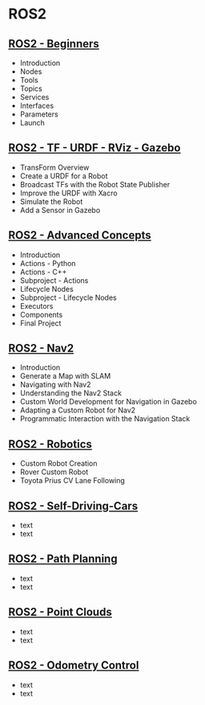 # ROS2

## [ROS2 - Beginners](01_ros2_beginners/README.md)

- Introduction
- Nodes
- Tools
- Topics
- Services
- Interfaces
- Parameters
- Launch

## [ROS2 - TF - URDF - RViz - Gazebo](02_ros2_tf-urdf-rviz-gazebo/README.md)

- TransForm Overview
- Create a URDF for a Robot
- Broadcast TFs with the Robot State Publisher
- Improve the URDF with Xacro
- Simulate the Robot
- Add a Sensor in Gazebo

## [ROS2 - Advanced Concepts](03_ros2_advanced-concepts/README.md)

- Introduction
- Actions - Python
- Actions - C++
- Subproject - Actions
- Lifecycle Nodes
- Subproject - Lifecycle Nodes
- Executors
- Components
- Final Project

## [ROS2 - Nav2](04_ros2_nav2/README.md)

- Introduction
- Generate a Map with SLAM
- Navigating with Nav2
- Understanding the Nav2 Stack
- Custom World Development for Navigation in Gazebo
- Adapting a Custom Robot for Nav2
- Programmatic Interaction with the Navigation Stack

## [ROS2 - Robotics](05_ros2_projects/README.md)

- Custom Robot Creation
- Rover Custom Robot
- Toyota Prius CV Lane Following

## [ROS2 - Self-Driving-Cars](06_ros2_sdc/README.md)

- text
- text

## [ROS2 - Path Planning](07_ros2_path-planning/README.md)

- text
- text

## [ROS2 - Point Clouds](08_ros2_point-clouds/README.md)

- text
- text

## [ROS2 - Odometry Control](09_ros2_odometry-control/README.md)

- text
- text
